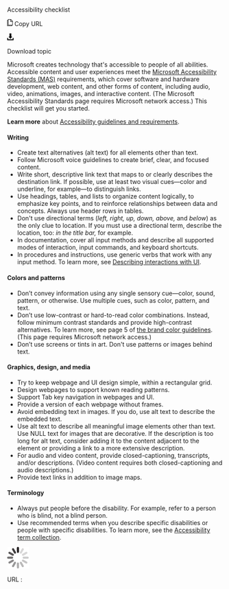 ﻿# 

Accessibility checklist

![Copy URL](media/accessibility-checklist/Copy.png)
Copy URL

![Download](media/accessibility-checklist/Download.png)

Download topic

Microsoft creates
technology that's accessible to people of all abilities.
Accessible content and user experiences meet the [Microsoft Accessibility Standards (MAS)](https://microsoft.sharepoint.com/teams/msenable/Pages/AccessibilityStandard.aspx) requirements,
which cover software and hardware development, web content, and
other forms of content, including audio, video, animations, images,
and interactive content. (The Microsoft Accessibility Standards page requires Microsoft network access.) This checklist will get you started. 

**Learn more**  about [Accessibility guidelines and requirements](https://worldready.cloudapp.net/Styleguide/Read?id=2700&topicid=26589). 

#### **Writing**

  - Create text alternatives (alt text) for all elements other than text. 
  - Follow Microsoft voice guidelines to create brief, clear, and focused content.
  - Write
    short, descriptive link text that maps to or clearly describes the
    destination link. If possible, use at least two visual cues—color
    and underline, for example—to distinguish links.
  - Use
    headings, tables, and lists to organize content logically, to
    emphasize key points, and to reinforce relationships between
    data and concepts. Always use header rows in tables. 
  - Don't use directional terms (*left, right, up, down, above,* and *below*) as the only clue to location. If you must use a directional term, describe the location, too: *in the title bar,* for example.
  - In
    documentation, cover all input methods and describe all supported
    modes of interaction, input commands, and keyboard shortcuts. 
  - In procedures and instructions, use generic verbs that work with any input method. To learn more, see [Describing interactions with UI](https://worldready.cloudapp.net/Styleguide/Read?id=2700&topicid=26472).

#### **Colors and patterns**

  - Don’t
    convey information using any single sensory cue—color, sound,
    pattern, or otherwise. Use multiple cues, such as color, pattern,
    and text. 
  - Don’t use
    low-contrast or hard-to-read color combinations. Instead, follow
    minimum contrast standards and provide high-contrast alternatives.
    To learn more, see page 5 of [](https://microsoft.sharepoint.com/teams/BrandCentral/Guidelines/MS_color_and_accessibility_Oct2014.pdf "PowerPoint file")[the brand color guidelines](https://microsoft.sharepoint.com/teams/BrandCentral/Guidelines/Microsoft_color_guidelines.pdf "Microsoft color guidelines PDF"). (This page requires Microsoft network access.)
  - Don’t use screens or tints in art. Don't use patterns or images behind text. 

#### **Graphics, design, and media**

  - Try to keep webpage and UI design simple, within a rectangular grid.
  - Design webpages to support known reading patterns.
  - Support Tab key navigation in webpages and UI.
  - Provide a version of each webpage without frames. 
  - Avoid embedding text in images. If you do, use alt text to describe the embedded text. 
  - Use
    alt text to describe all meaningful image elements other than
    text. Use NULL text for images that are decorative. If the description
    is too long for alt text, consider adding it to the content
    adjacent to the element or providing a link to a more extensive
    description.
  - For audio
    and video content, provide closed-captioning, transcripts, and/or
    descriptions. (Video content requires both closed-captioning and
    audio descriptions.) 
  - Provide text links in addition to image maps.

#### **Terminology**

  - Always put people before the disability. For example, refer to a person who is blind, not a blind person. 
  - Use
    recommended terms when you describe specific disabilities or
    people with specific disabilities. To learn more, see the [Accessibility term collection](https://worldready.cloudapp.net/Styleguide/Read?id=2700&topicid=26596). 

![In progress](media/accessibility-checklist/activity-large.gif)

URL :
